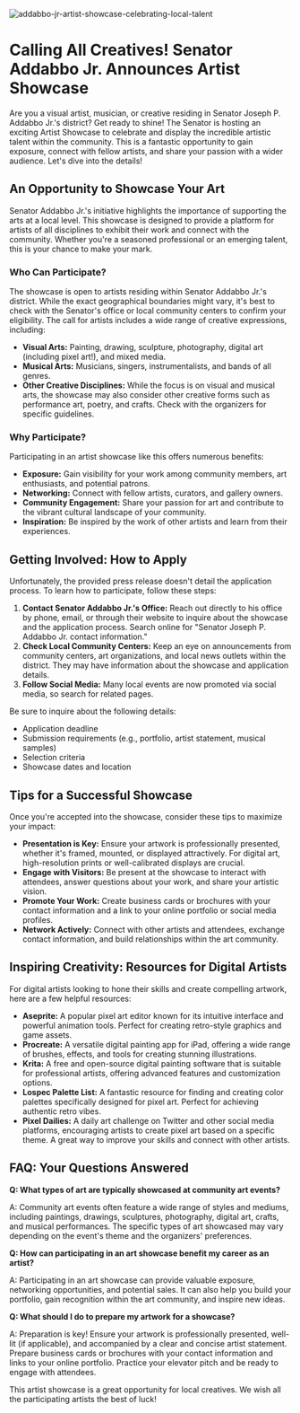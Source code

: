 ![addabbo-jr-artist-showcase-celebrating-local-talent](https://images.pexels.com/photos/2155552/pexels-photo-2155552.jpeg?auto=compress&cs=tinysrgb&fit=crop&h=627&w=1200)

# Calling All Creatives! Senator Addabbo Jr. Announces Artist Showcase

Are you a visual artist, musician, or creative residing in Senator Joseph P. Addabbo Jr.'s district? Get ready to shine! The Senator is hosting an exciting Artist Showcase to celebrate and display the incredible artistic talent within the community. This is a fantastic opportunity to gain exposure, connect with fellow artists, and share your passion with a wider audience. Let's dive into the details!

## An Opportunity to Showcase Your Art

Senator Addabbo Jr.'s initiative highlights the importance of supporting the arts at a local level. This showcase is designed to provide a platform for artists of all disciplines to exhibit their work and connect with the community. Whether you're a seasoned professional or an emerging talent, this is your chance to make your mark.

### Who Can Participate?

The showcase is open to artists residing within Senator Addabbo Jr.'s district. While the exact geographical boundaries might vary, it's best to check with the Senator's office or local community centers to confirm your eligibility. The call for artists includes a wide range of creative expressions, including:

*   **Visual Arts:** Painting, drawing, sculpture, photography, digital art (including pixel art!), and mixed media.
*   **Musical Arts:** Musicians, singers, instrumentalists, and bands of all genres.
*   **Other Creative Disciplines:** While the focus is on visual and musical arts, the showcase may also consider other creative forms such as performance art, poetry, and crafts. Check with the organizers for specific guidelines.

### Why Participate?

Participating in an artist showcase like this offers numerous benefits:

*   **Exposure:** Gain visibility for your work among community members, art enthusiasts, and potential patrons.
*   **Networking:** Connect with fellow artists, curators, and gallery owners.
*   **Community Engagement:** Share your passion for art and contribute to the vibrant cultural landscape of your community.
*   **Inspiration:** Be inspired by the work of other artists and learn from their experiences.

## Getting Involved: How to Apply

Unfortunately, the provided press release doesn't detail the application process. To learn how to participate, follow these steps:

1.  **Contact Senator Addabbo Jr.'s Office:** Reach out directly to his office by phone, email, or through their website to inquire about the showcase and the application process. Search online for "Senator Joseph P. Addabbo Jr. contact information."
2.  **Check Local Community Centers:** Keep an eye on announcements from community centers, art organizations, and local news outlets within the district. They may have information about the showcase and application details.
3.  **Follow Social Media:** Many local events are now promoted via social media, so search for related pages.

Be sure to inquire about the following details:

*   Application deadline
*   Submission requirements (e.g., portfolio, artist statement, musical samples)
*   Selection criteria
*   Showcase dates and location

## Tips for a Successful Showcase

Once you're accepted into the showcase, consider these tips to maximize your impact:

*   **Presentation is Key:** Ensure your artwork is professionally presented, whether it's framed, mounted, or displayed attractively. For digital art, high-resolution prints or well-calibrated displays are crucial.
*   **Engage with Visitors:** Be present at the showcase to interact with attendees, answer questions about your work, and share your artistic vision.
*   **Promote Your Work:** Create business cards or brochures with your contact information and a link to your online portfolio or social media profiles.
*   **Network Actively:** Connect with other artists and attendees, exchange contact information, and build relationships within the art community.

## Inspiring Creativity: Resources for Digital Artists

For digital artists looking to hone their skills and create compelling artwork, here are a few helpful resources:

*   **Aseprite:** A popular pixel art editor known for its intuitive interface and powerful animation tools. Perfect for creating retro-style graphics and game assets.
*   **Procreate:** A versatile digital painting app for iPad, offering a wide range of brushes, effects, and tools for creating stunning illustrations.
*   **Krita:** A free and open-source digital painting software that is suitable for professional artists, offering advanced features and customization options.
*   **Lospec Palette List:** A fantastic resource for finding and creating color palettes specifically designed for pixel art. Perfect for achieving authentic retro vibes.
*   **Pixel Dailies:** A daily art challenge on Twitter and other social media platforms, encouraging artists to create pixel art based on a specific theme. A great way to improve your skills and connect with other artists.

## FAQ: Your Questions Answered

**Q: What types of art are typically showcased at community art events?**

A: Community art events often feature a wide range of styles and mediums, including paintings, drawings, sculptures, photography, digital art, crafts, and musical performances. The specific types of art showcased may vary depending on the event's theme and the organizers' preferences.

**Q: How can participating in an art showcase benefit my career as an artist?**

A: Participating in an art showcase can provide valuable exposure, networking opportunities, and potential sales. It can also help you build your portfolio, gain recognition within the art community, and inspire new ideas.

**Q: What should I do to prepare my artwork for a showcase?**

A: Preparation is key! Ensure your artwork is professionally presented, well-lit (if applicable), and accompanied by a clear and concise artist statement. Prepare business cards or brochures with your contact information and links to your online portfolio. Practice your elevator pitch and be ready to engage with attendees.

This artist showcase is a great opportunity for local creatives. We wish all the participating artists the best of luck!
